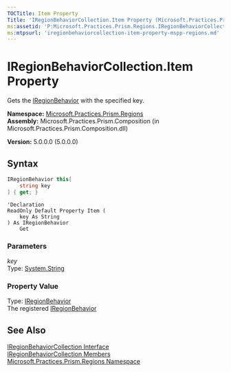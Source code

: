 ```yaml
---
TOCTitle: Item Property
Title: 'IRegionBehaviorCollection.Item Property (Microsoft.Practices.Prism.Regions)'
ms:assetid: 'P:Microsoft.Practices.Prism.Regions.IRegionBehaviorCollection.Item(System.String)'
ms:mtpsurl: 'iregionbehaviorcollection-item-property-mspp-regions.md'
---
```


# IRegionBehaviorCollection.Item Property

Gets the [IRegionBehavior](/patterns-practices/reference/iregionbehavior-interface-mspp-regions) with the specified key.

**Namespace:** [Microsoft.Practices.Prism.Regions](/patterns-practices/reference/mspp-regions-namespace)  
**Assembly:** Microsoft.Practices.Prism.Composition (in Microsoft.Practices.Prism.Composition.dll)

**Version:** 5.0.0.0 (5.0.0.0)

## Syntax

```C#
IRegionBehavior this[
	string key
] { get; }
```

```VB
'Declaration
ReadOnly Default Property Item ( 
	key As String
) As IRegionBehavior
	Get
```

### Parameters

*key*  
Type: [System.String](http://msdn.microsoft.com/en-us/library/s1wwdcbf)

### Property Value

Type: [IRegionBehavior](/patterns-practices/reference/iregionbehavior-interface-mspp-regions)  
The registered [IRegionBehavior](/patterns-practices/reference/iregionbehavior-interface-mspp-regions)

## See Also

[IRegionBehaviorCollection Interface](/patterns-practices/reference/iregionbehaviorcollection-interface-mspp-regions)  
[IRegionBehaviorCollection Members](/patterns-practices/reference/iregionbehaviorcollection-members-mspp-regions)  
[Microsoft.Practices.Prism.Regions Namespace](/patterns-practices/reference/mspp-regions-namespace)<br/>